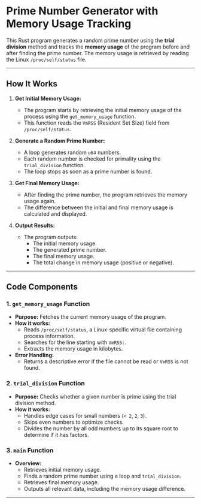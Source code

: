 # Prime Number Generator with Memory Usage Tracking

This Rust program generates a random prime number using the **trial division** method and tracks the **memory usage** of the program before and after finding the prime number. The memory usage is retrieved by reading the Linux `/proc/self/status` file.

---

## How It Works

1. **Get Initial Memory Usage:**
   - The program starts by retrieving the initial memory usage of the process using the `get_memory_usage` function.
   - This function reads the `VmRSS` (Resident Set Size) field from `/proc/self/status`.

2. **Generate a Random Prime Number:**
   - A loop generates random `u64` numbers.
   - Each random number is checked for primality using the `trial_division` function.
   - The loop stops as soon as a prime number is found.

3. **Get Final Memory Usage:**
   - After finding the prime number, the program retrieves the memory usage again.
   - The difference between the initial and final memory usage is calculated and displayed.

4. **Output Results:**
   - The program outputs:
     - The initial memory usage.
     - The generated prime number.
     - The final memory usage.
     - The total change in memory usage (positive or negative).

---

## Code Components

### 1. `get_memory_usage` Function
- **Purpose:** Fetches the current memory usage of the program.
- **How it works:**
  - Reads `/proc/self/status`, a Linux-specific virtual file containing process information.
  - Searches for the line starting with `VmRSS:`.
  - Extracts the memory usage in kilobytes.
- **Error Handling:**
  - Returns a descriptive error if the file cannot be read or `VmRSS` is not found.

### 2. `trial_division` Function
- **Purpose:** Checks whether a given number is prime using the trial division method.
- **How it works:**
  - Handles edge cases for small numbers (`< 2`, `2`, `3`).
  - Skips even numbers to optimize checks.
  - Divides the number by all odd numbers up to its square root to determine if it has factors.

### 3. `main` Function
- **Overview:**
  - Retrieves initial memory usage.
  - Finds a random prime number using a loop and `trial_division`.
  - Retrieves final memory usage.
  - Outputs all relevant data, including the memory usage difference.

---
